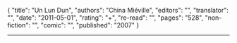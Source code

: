 {
"title": "Un Lun Dun",
"authors": "China Miéville",
"editors": "",
"translator": "",
"date": "2011-05-01",
"rating": "+",
"re-read": "",
"pages": "528",
"non-fiction": "",
"comic": "",
"published": "2007"
}

---
